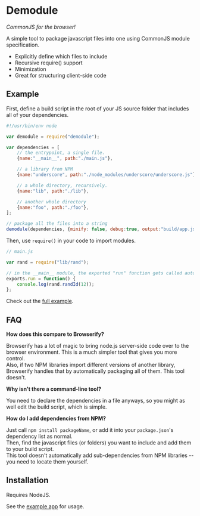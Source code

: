 # Demodule
_CommonJS for the browser!_

A simple tool to package javascript files into one using CommonJS module specification.<br/>

* Explicitly define which files to include
* Recursive require() support
* Minimization
* Great for structuring client-side code

## Example

First, define a build script in the root of your JS source folder that includes all of your dependencies.

```javascript
#!/usr/bin/env node

var demodule = require("demodule");

var dependencies = [
    // the entrypoint, a single file.
    {name:"__main__", path:"./main.js"},

    // a library from NPM
    {name:"underscore", path:"./node_modules/underscore/underscore.js"},

    // a whole directory, recursively.
    {name:"lib", path:"./lib"},

    // another whole directory
    {name:"foo", path:"./foo"},
];

// package all the files into a string
demodule(dependencies, {minify: false, debug:true, output:"build/app.js"});
```

Then, use `require()` in your code to import modules.

```javascript
// main.js

var rand = require("lib/rand");

// in the __main__ module, the exported "run" function gets called automatically.
exports.run = function() { 
    console.log(rand.randId(12));
}; 
```

Check out the [full example](https://github.com/jaekwon/demodule/tree/master/example).
 
## FAQ

__How does this compare to Browserify?__

Browserify has a lot of magic to bring node.js server-side code over to the browser environment. This is a much simpler tool that gives you more control.<br/>
Also, if two NPM libraries import different versions of another library, Browserify handles that by automatically packaging all of them. This tool doesn't.

__Why isn't there a command-line tool?__

You need to declare the dependencies in a file anyways, so you might as well edit the build script, which is simple.

__How do I add dependencies from NPM?__

Just call `npm install packageName`, or add it into your `package.json`'s dependency list as normal.<br/>
Then, find the javascript files (or folders) you want to include and add them to your build script.<br/>
This tool doesn't automatically add sub-dependencies from NPM libraries -- you need to locate them yourself.

## Installation

Requires NodeJS.

See the [example app](https://github.com/jaekwon/demodule/tree/master/example) for usage.
